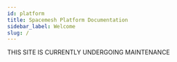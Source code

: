 ```yaml
---
id: platform
title: Spacemesh Platform Documentation
sidebar_label: Welcome
slug: /
---
```


THIS SITE IS CURRENTLY UNDERGOING MAINTENANCE
